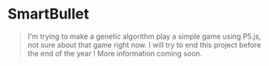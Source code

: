 # SmartBullet

>I'm trying to make a genetic algorithm play a simple game using P5.js, not sure about that game right now. I will try to end this project before the end of the year ! More information coming soon.

